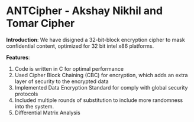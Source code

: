 # ANTCipher - Akshay Nikhil and Tomar Cipher

**Introduction**:
We have disigned a 32-bit-block encryption cipher to mask confidential content, optimized for 32 bit intel x86 platforms.

**Features**:
1. Code is written in C for optimal performance
2. Used Cipher Block Chaining (CBC) for encryption, which adds an extra layer of security to the encrypted data
3. Implemented Data Encryption Standard for comply with global security protocols
4. Included multiple rounds of substitution to include more randomness into the system.
5. Differential Matrix Analysis



